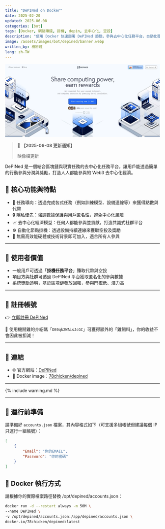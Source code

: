 ```yaml
---
title: "DePINed on Docker"
date: 2025-02-20
updated: 2025-06-08
categories: [bot]
tags: [Docker, 網路賺錢, 掛機, depin, 去中心化, 空投]
description: "使用 Docker 快速部署 DePINed 節點，參與去中心化任務平台，自動化獲取代幣與空投獎勵，無需 KYC 或高效能設備即可加入。"
image: /assets/images/bot/depined/banner.webp
written_by: 機掰雞
lang: zh-TW
---
```


![DePINed 封面圖](/assets/images/bot/depined/banner.webp)
> 📢 **【2025-06-08 更新通知】**
>
> 映像檔更新

DePINed 是一個結合區塊鏈與現實任務的去中心化任務平台，讓用戶能透過簡單的行動參與分潤與獎勵，打造人人都能參與的 Web3 去中心化經濟。

## 📌 核心功能與特點

- 📡 任務導向：透過完成各式任務（例如訓練模型、設備連線等）來獲得點數與代幣
- 🔒 隱私優先：強調數據保護與用戶匿名性，避免中心化風險
- 📈 去中心化經濟模型：任何人都能參與並貢獻，打造共識式社群平台
- ⚙️ 自動化節點掛機：透過設備持續連線來獲取空投及獎勵
- 🤖 無需高效能硬體或技術背景即可加入，適合所有人參與

---

## 🎯 使用者價值

- 一般用戶可透過「**掛機任務平台**」賺取代幣與空投
- 項目方與社群可透過 DePINed 平台獲取匿名化的參與數據
- 系統獎勵透明，基於區塊鏈發放回報，參與門檻低、潛力高

---

## 📝 註冊帳號

👉 [立即註冊 DePINed](https://app.depined.org/onboarding?ref=DE0qk2WAisJcGC)

🎉 使用機掰雞的介紹碼「`DE0qk2WAisJcGC`」可獲得額外的「雞飼料」，你的收益不會因此被扣減！

---

## 🔗 連結

- 🌐 官方網站：[DePINed](https://www.depined.org/)
- 🐳 Docker image：[78chicken/depined](https://hub.docker.com/r/78chicken/depined)

---

{% include warning.md %}

---

## 📁 運行前準備

請準備好 `accounts.json` 檔案，其內容格式如下（可支援多組帳號但建議每個 IP 只運行一組帳號）：
```json
[
    {
        "Email": "你的EMAIL",
        "Password": "你的密碼"
    }
]
```
## 🐳 Docker 執行方式
請根據你的實際檔案路徑替換 /opt/depined/accounts.json：

```bash
docker run -d --restart always -m 50M \
--name DePINed \
-v /opt/depined/accounts.json:/app/depined/accounts.json \
docker.io/78chicken/depined:latest
```
